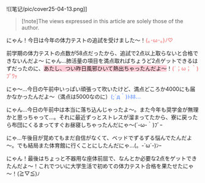 ![[笔记/pic/cover25-04-13.png]]  

> [!note]The views expressed in this article are solely those of the author.

にゃん！今日は今年の体力テストの追試を受けました～！<span style="font-weight:bold; color:rgb(242, 145, 147)">(｡･ω･｡)ﾉ♡</span>

前学期の体力テストの点数が58点だったから、追試で2点以上取らないと合格できないんだよ～ にゃん…肺活量の項目を満点取ればちょうど2点ゲットできるはずだったのに、<span style="background:rgba(252, 163, 180, 0.55)">あたし、つい昨日風邪ひいて熱出ちゃったんだよ～</span>！<span style="font-weight:bold; color:rgb(242, 145, 147)">(´；ω；｀)ﾌﾞﾜｯ</span>

にゃ～…今日の午前中いっぱい頑張って吹いたけど、満点どころか4000にも届かなかったんだよ～（満点は5000なのに）<span style="font-weight:bold; color:rgb(133, 169, 255)">(;´д｀)ﾄﾎﾎ…</span>

にゃん…今日の午前中は本当に落ち込んじゃったよ～。また今年も奨学金が無理かと思っちゃって…。それに最近ずっとストレスが溜まってたから、寮に戻ったら布団にくるまってすぐお昼寝しちゃったんだにゃ～(´-ω-｀)ﾌﾞｰ

にゃ…午後目が覚めてもまだ自信がなくて、ベッドでずるずる悩んでたんだよ～。でも結局また体育館に行くことにしたんだにゃ…(。-`ω´-)ﾝｰ

にゃん！最後はちょっと不器用な座体前屈で、なんとか必要な2点をゲットできたんだよ～！これでついに大学生活で初めての体力テスト合格を果たせたにゃ～！(≧▽≦)ﾉ

